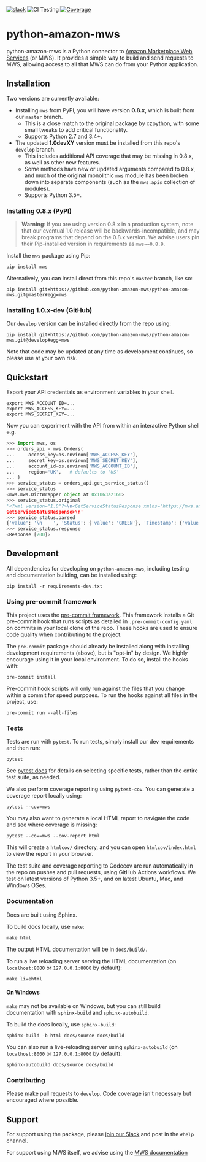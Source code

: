 [![slack](https://img.shields.io/badge/slack-python--amazon--mws-blue?style=for-the-badge&logo=slack)][slack_invite]
![CI Testing](https://img.shields.io/github/workflow/status/python-amazon-mws/python-amazon-mws/Testing/develop?logo=github&style=for-the-badge)
[![Coverage](https://img.shields.io/codecov/c/github/python-amazon-mws/python-amazon-mws?logo=codecov&logoColor=ffffff&style=for-the-badge)][codecov_link]

# python-amazon-mws

python-amazon-mws is a Python connector to [Amazon Marketplace Web Services][2]
(or MWS). It provides a simple way to build and send requests to MWS,
allowing access to all that MWS can do from your Python application.

## Installation

Two versions are currently available:

- Installing `mws` from PyPI, you will have version **0.8.x**, which is built from our `master` branch.
  - This is a close match to the original package by czpython, with some small tweaks to add critical functionality.
  - Supports Python 2.7 and 3.4+.
- The updated **1.0devXY** version must be installed from this repo's `develop` branch.
  - This includes additional API coverage that may be missing in 0.8.x, as well as other new features.
  - Some methods have new or updated arguments compared to 0.8.x, and much of the original monolithic `mws` module has been broken down into separate components (such as the `mws.apis` collection of modules).
  - Supports Python 3.5+.

### Installing 0.8.x (PyPI)

> **Warning**: If you are using version 0.8.x in a production system, note that our eventual 1.0 release will be backwards-incompatible, and may break programs that depend on the 0.8.x version. We advise users pin their Pip-installed version in requirements as `mws~=0.8.9`.

Install the `mws` package using Pip:

```shell
pip install mws
```

Alternatively, you can install direct from this repo's `master` branch, like so:

```shell
pip install git+https://github.com/python-amazon-mws/python-amazon-mws.git@master#egg=mws
```

### Installing 1.0.x-dev (GitHub)

Our `develop` version can be installed directly from the repo using:

```shell
pip install git+https://github.com/python-amazon-mws/python-amazon-mws.git@develop#egg=mws
```

Note that code may be updated at any time as development continues, so please use at your own risk.

## Quickstart

Export your API credentials as environment variables in your shell.

```shell
export MWS_ACCOUNT_ID=...
export MWS_ACCESS_KEY=...
export MWS_SECRET_KEY=...
```

Now you can experiment with the API from within an interactive Python shell e.g.

```python
>>> import mws, os
>>> orders_api = mws.Orders(
...     access_key=os.environ['MWS_ACCESS_KEY'],
...     secret_key=os.environ['MWS_SECRET_KEY'],
...     account_id=os.environ['MWS_ACCOUNT_ID'],
...     region='UK',   # defaults to 'US'
... )
>>> service_status = orders_api.get_service_status()
>>> service_status
<mws.mws.DictWrapper object at 0x1063a2160>
>>> service_status.original
'<?xml version="1.0"?>\n<GetServiceStatusResponse xmlns="https://mws.amazonservices.com/Orders/2013-09-01">\n  <GetServiceStatusResult>\n    <Status>GREEN</Status>\n    <Timestamp>2017-06-14T16:39:12.765Z</Timestamp>\n  </GetServiceStatusResult>\n  <ResponseMetadata>\n    <RequestId>affdec68-05d2-4bc5-a8a4-bb40f307dd6b</RequestId>\n  </ResponseMetadata>\n</
GetServiceStatusResponse>\n'
>>> service_status.parsed
{'value': '\n    ', 'Status': {'value': 'GREEN'}, 'Timestamp': {'value': '2017-06-14T16:39:12.765Z'}}
>>> service_status.response
<Response [200]>
```

## Development

All dependencies for developing on `python-amazon-mws`, including testing and documentation building, can be installed using:

```shell
pip install -r requirements-dev.txt
```

### Using pre-commit framework

This project uses the [pre-commit framework][4]. This framework installs a Git pre-commit hook that runs scripts as detailed in `.pre-commit-config.yaml` on commits in your local clone of the repo. These hooks are used to ensure code quality when contributing to the project.

The `pre-commit` package should already be installed along with installing development requirements (above), but is "opt-in" by design. We highly encourage using it in your local environment. To do so, install the hooks with:

```shell
pre-commit install
```

Pre-commit hook scripts will only run against the files that you change within a commit for speed purposes. To run the hooks against all files in the project, use:

```shell
pre-commit run --all-files
```

### Tests

Tests are run with `pytest`. To run tests, simply install our dev requirements and then run:

```shell
pytest
```

See [pytest docs](https://docs.pytest.org/en/latest/usage.html#specifying-tests-selecting-tests)
for details on selecting specific tests, rather than the entire test suite, as needed.

We also perform coverage reporting using `pytest-cov`. You can generate a coverage report locally using:

```shell
pytest --cov=mws
```

You may also want to generate a local HTML report to navigate the code and see where coverage is missing:

```shell
pytest --cov=mws --cov-report html
```

This will create a `htmlcov/` directory, and you can open `htmlcov/index.html` to view the report in your browser.

The test suite and coverage reporting to Codecov are run automatically in the repo on pushes and pull requests, using GitHub Actions workflows. We test on latest versions of Python 3.5+, and on latest Ubuntu, Mac, and Windows OSes.

### Documentation

Docs are built using Sphinx.

To build docs locally, use `make`:

```shell
make html
```

The output HTML documentation will be in `docs/build/`.

To run a live reloading server serving the HTML documentation (on `localhost:8000` or `127.0.0.1:8000` by default):

```shell
make livehtml
```

#### On Windows

`make` may not be available on Windows, but you can still build documentation with `sphinx-build` and `sphinx-autobuild`.

To build the docs locally, use `sphinx-build`:

```shell
sphinx-build -b html docs/source docs/build
```

You can also run a live-reloading server using `sphinx-autobuild` (on `localhost:8000` or `127.0.0.1:8000` by default):

```shell
sphinx-autobuild docs/source docs/build
```

### Contributing

Please make pull requests to `develop`. Code coverage isn't necessary but encouraged where possible.

## Support

For support using the package, please [join our Slack][slack_invite] and post in the `#help` channel.

For support using MWS itself, we advise using the [MWS documentation][2]

[slack_invite]: https://join.slack.com/t/pythonamazonmws/shared_invite/enQtOTcwNTAzNjI4OTc2LTQyMzk1YzIxNTU0MmE1MWE0ZDUzZjBhMjI2ODZhNTQ5Mjk3ZTUyOGFkODk1N2Q2NjczZjY2M2U3NzAzNDU4ZTc
[codecov_link]:  https://codecov.io/gh/python-amazon-mws/python-amazon-mws/
[2]: http://docs.developer.amazonservices.com/en_US/dev_guide/index.html
[3]: https://github.com/czpython/python-amazon-mws
[4]: https://pre-commit.com/

